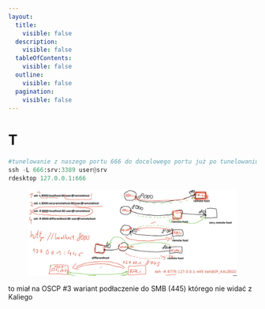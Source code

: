 ```yaml
---
layout:
  title:
    visible: false
  description:
    visible: false
  tableOfContents:
    visible: false
  outline:
    visible: false
  pagination:
    visible: false
---
```


# T

```python
#tunelowanie z naszego portu 666 do docelowego portu już po tunelowaniu 
ssh -L 666:srv:3389 user@srv
rdesktop 127.0.0.1:666
```

<div data-full-width="true">

<figure><img src=".gitbook/assets/1 (7).jpg" alt=""><figcaption></figcaption></figure>

</div>

to miał na OSCP #3 wariant podłaczenie do SMB (445) którego nie widać z Kaliego
